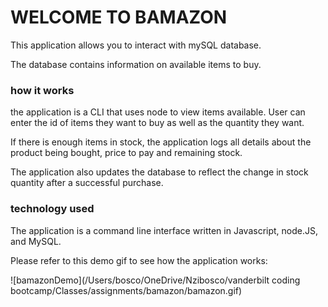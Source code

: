 # WELCOME TO BAMAZON

This application allows you to interact with mySQL database. 

The database contains information on available items to buy. 

### how it works 

the application is a CLI that uses node to view items available. User can enter the id of items they want to buy as well as the quantity they want. 

If there is enough items in stock, the application logs all details about the product being bought, price to pay and remaining stock. 

The application also updates the database to reflect the change in stock quantity after a successful purchase. 

### technology used 

The application is a command line interface written in Javascript, node.JS, and MySQL. 

Please refer to this demo gif to see how the application works:

![bamazonDemo](/Users/bosco/OneDrive/Nzibosco/vanderbilt coding bootcamp/Classes/assignments/bamazon/bamazon.gif)